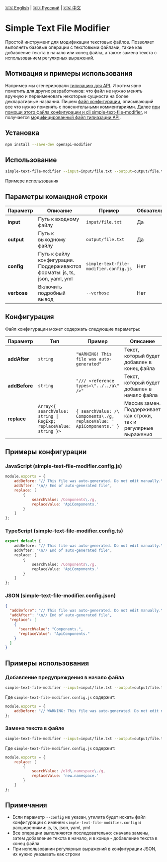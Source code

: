 [🇺🇸 English](./simple-text-file-modifier.md) | [🇷🇺 Русский](./simple-text-file-modifier-ru.md)  | [🇨🇳 中文](./simple-text-file-modifier-zh.md)

# Simple Text File Modifier

Простой инструмент для модификации текстовых файлов. Позволяет выполнять базовые операции с текстовыми файлами, такие как добавление текста в начало или конец файла, а также замена текста с использованием регулярных выражений.

## Мотивация и примеры использования

Например мы сгенерировали [типизацию для API](../examples/example-cli-generate-api-types/output/generated-api-types.d.ts).
И хотим явно пометить для других разработчиков: что файл не нужно менять вручную и переименовать некоторые сущности на более декларативные названия.
Пишем [файл конфигурации](../examples/example-cli-generate-api-types/simple-text-file-modifier.config.ts), описывающий все что нужно поменять с пояснительными комментариями.
Далее [при помощи этого файла конфигурации и cli simple-text-file-modifier](../examples/example-cli-generate-api-types/package.json#L9), и получается [модифицированный файл типиазации API](../examples/example-cli-generate-api-types/output/generated-api-types.d.ts).

## Установка

```bash
npm install --save-dev openapi-modifier
```

## Использование

```bash
simple-text-file-modifier --input=input/file.txt --output=output/file.txt --config=simple-text-file-modifier.config.js
```

[Примере использования](../examples/example-cli-generate-api-types/package.json#L9)

## Параметры командной строки

| Параметр  | Описание                                                                                                 | Пример                                | Обязательный |
| --------- | -------------------------------------------------------------------------------------------------------- | ------------------------------------- | ------------ |
| **input** | Путь к входному файлу                                                                                    | `input/file.txt`                     | Да           |
| **output**| Путь к выходному файлу                                                                                   | `output/file.txt`                    | Да           |
| **config**| Путь к файлу конфигурации. Поддерживаются форматы: js, ts, json, yaml, yml                               | `simple-text-file-modifier.config.js` | Нет          |
| **verbose**| Включить подробный вывод                                                                                 | `--verbose`                          | Нет          |

## Конфигурация

Файл конфигурации может содержать следующие параметры:

| Параметр     | Тип                                                             | Пример                                                                 | Описание                                                                                 |
| ------------ | --------------------------------------------------------------- | ---------------------------------------------------------------------- | ---------------------------------------------------------------------------------------- |
| **addAfter** | `string`                                                        | `"WARNING! This file was auto-generated"`                              | Текст, который будет добавлен в конец файла                                              |
| **addBefore**| `string`                                                        | `"/// <reference types=\"../../a\" />"`                                | Текст, который будет добавлен в начало файла                                             |
| **replace**  | `Array<{ searchValue: string \| RegExp; replaceValue: string }>`| `{ searchValue: /\ Components\./g, replaceValue: ' ApiComponents.' }`  | Массив замен. Поддерживает как строки, так и регулярные выражения                        |

## Примеры конфигурации

### JavaScript (simple-text-file-modifier.config.js)
```javascript
module.exports = {
    addBefore: "// This file was auto-generated. Do not edit manually.\n",
    addAfter: "\n// End of auto-generated file",
    replace: [
        {
            searchValue: /Components\./g,
            replaceValue: 'ApiComponents.'
        }
    ]
};
```

### TypeScript (simple-text-file-modifier.config.ts)
```typescript
export default {
    addBefore: "// This file was auto-generated. Do not edit manually.\n",
    addAfter: "\n// End of auto-generated file",
    replace: [
        {
            searchValue: /Components\./g,
            replaceValue: 'ApiComponents.'
        }
    ]
};
```

### JSON (simple-text-file-modifier.config.json)
```json
{
  "addBefore": "// This file was auto-generated. Do not edit manually.\n",
  "addAfter": "\n// End of auto-generated file",
  "replace": [
    {
      "searchValue": "Components.",
      "replaceValue": "ApiComponents."
    }
  ]
}
```

## Примеры использования

### Добавление предупреждения в начало файла
```bash
simple-text-file-modifier --input=input/file.txt --output=output/file.txt --config=simple-text-file-modifier.config.js
```

Где `simple-text-file-modifier.config.js` содержит:
```javascript
module.exports = {
    addBefore: "// WARNING: This file was auto-generated. Do not edit manually.\n"
};
```

### Замена текста в файле
```bash
simple-text-file-modifier --input=input/file.txt --output=output/file.txt --config=simple-text-file-modifier.config.js
```

Где `simple-text-file-modifier.config.js` содержит:
```javascript
module.exports = {
    replace: [
        {
            searchValue: /old\.namespace\./g,
            replaceValue: 'new.namespace.'
        }
    ]
};
```

## Примечания

- Если параметр `--config` не указан, утилита будет искать файл конфигурации с именем `simple-text-file-modifier.config` и расширениями: js, ts, json, yaml, yml
- Все операции выполняются последовательно: сначала замены, затем добавление текста в начало, и в конце - добавление текста в конец файла
- При использовании регулярных выражений в конфигурации JSON, их нужно указывать как строки

